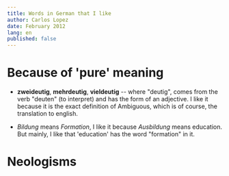 ```yaml
---
title: Words in German that I like
author: Carlos Lopez
date: February 2012
lang: en
published: false
---
```


# Because of 'pure' meaning

* **zweideutig**, **mehrdeutig**, **vieldeutig** -- where "deutig", comes from the verb "deuten" (to interpret) and has the form of an adjective. I like it because it is the exact definition of Ambiguous, which is of course, the translation to english.

* *Bildung* means _Formation_, I like it because *Ausbildung* means education. But mainly, I like that 'education' has the word "formation" in it.

# Neologisms
    
